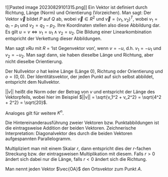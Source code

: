 ![[Pasted image 20230829101315.png]]
Ein Vektor ist definiert durch Richtung, Länge (Norm) und Orientierung (Vorzeichen).
Man sagt: Der Vektor $\vec{v}$ bildet $P$ auf $Q$ ab, wobei $\vec{v} \in R^2$ und $\vec{v} = (v_1, v_2)^T$, wobei $v_1 = q_1 - p_1$ und $v_2 = q_2 - p_2$. Ihre Koordinaten stellen also diese Abbildung dar. Es gilt $u = v \Leftrightarrow v_1 = u_1 \land v_2 = u_2$.
Die Bildung einer Linearkombination entspricht der Verkettung dieser Abbildungen.

Man sagt $v R u$ mit $R$ = ‘Ist Gegenvektor von’, wenn $v = -u$, d.h. $v_1 = -u_1$ und $v_2 = -u_2$. Man sagt dann, sie haben dieselbe Länge und Richtung, aber nicht dieselbe Orientierung.

Der Nullvektor $o$ hat keine Länge (Länge $0$), Richtung oder Orientierung und $o = (0, 0)$.
Der Identitätsvektor, der jeden Punkt auf sich selbst abbildet, entspricht dem Nullvektor.

$|| v ||$ heißt die Norm oder der Betrag von $v$ und entspricht der Länge des Vektorpfeils, wobei hier im Beispiel $||v|| = \sqrt{v_1^2 + v_2^2} = \sqrt{4^2 + 2^2} = \sqrt{20}$.

Analoges gilt für weitere $K^n$.

Die Hintereinanderausführung zweier Vektoren bzw. Punktabbildungen ist die eintragsweise Addition der beiden Vektoren. Zeichnerische Interpretation: Diagonalvektor des durch die beiden Vektoren aufgespannten Parallelogramm.

Multipliziert man mit einem Skalar $r$, dann entspricht dies der $r$-fachen Streckung bzw. der eintragsweisen Multiplikation mit diesem. Falls $r>0$ ändert sich dabei nur die Länge, falls $r < 0$ ändert sich die Richtung. 

Man nennt jeden Vektor $\vec{OA}$ den Ortsvektor zum Punkt $A$.
